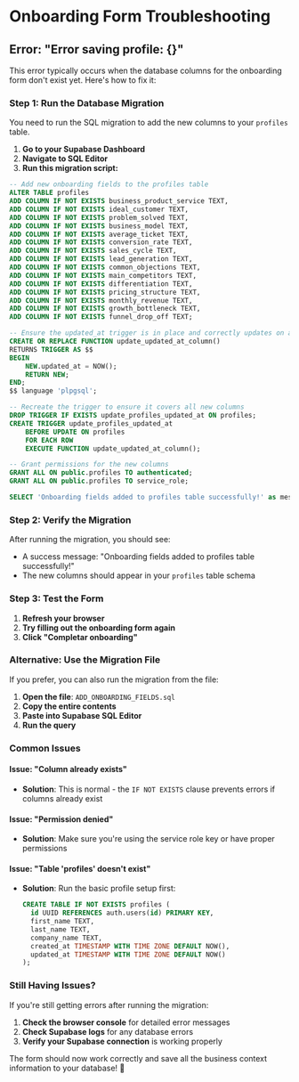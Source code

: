 # Onboarding Form Troubleshooting

## Error: "Error saving profile: {}"

This error typically occurs when the database columns for the onboarding form don't exist yet. Here's how to fix it:

### Step 1: Run the Database Migration

You need to run the SQL migration to add the new columns to your `profiles` table.

1. **Go to your Supabase Dashboard**
2. **Navigate to SQL Editor**
3. **Run this migration script:**

```sql
-- Add new onboarding fields to the profiles table
ALTER TABLE profiles
ADD COLUMN IF NOT EXISTS business_product_service TEXT,
ADD COLUMN IF NOT EXISTS ideal_customer TEXT,
ADD COLUMN IF NOT EXISTS problem_solved TEXT,
ADD COLUMN IF NOT EXISTS business_model TEXT,
ADD COLUMN IF NOT EXISTS average_ticket TEXT,
ADD COLUMN IF NOT EXISTS conversion_rate TEXT,
ADD COLUMN IF NOT EXISTS sales_cycle TEXT,
ADD COLUMN IF NOT EXISTS lead_generation TEXT,
ADD COLUMN IF NOT EXISTS common_objections TEXT,
ADD COLUMN IF NOT EXISTS main_competitors TEXT,
ADD COLUMN IF NOT EXISTS differentiation TEXT,
ADD COLUMN IF NOT EXISTS pricing_structure TEXT,
ADD COLUMN IF NOT EXISTS monthly_revenue TEXT,
ADD COLUMN IF NOT EXISTS growth_bottleneck TEXT,
ADD COLUMN IF NOT EXISTS funnel_drop_off TEXT;

-- Ensure the updated_at trigger is in place and correctly updates on any column change
CREATE OR REPLACE FUNCTION update_updated_at_column()
RETURNS TRIGGER AS $$
BEGIN
    NEW.updated_at = NOW();
    RETURN NEW;
END;
$$ language 'plpgsql';

-- Recreate the trigger to ensure it covers all new columns
DROP TRIGGER IF EXISTS update_profiles_updated_at ON profiles;
CREATE TRIGGER update_profiles_updated_at
    BEFORE UPDATE ON profiles
    FOR EACH ROW
    EXECUTE FUNCTION update_updated_at_column();

-- Grant permissions for the new columns
GRANT ALL ON public.profiles TO authenticated;
GRANT ALL ON public.profiles TO service_role;

SELECT 'Onboarding fields added to profiles table successfully!' as message;
```

### Step 2: Verify the Migration

After running the migration, you should see:
- A success message: "Onboarding fields added to profiles table successfully!"
- The new columns should appear in your `profiles` table schema

### Step 3: Test the Form

1. **Refresh your browser**
2. **Try filling out the onboarding form again**
3. **Click "Completar onboarding"**

### Alternative: Use the Migration File

If you prefer, you can also run the migration from the file:

1. **Open the file**: `ADD_ONBOARDING_FIELDS.sql`
2. **Copy the entire contents**
3. **Paste into Supabase SQL Editor**
4. **Run the query**

### Common Issues

#### Issue: "Column already exists"
- **Solution**: This is normal - the `IF NOT EXISTS` clause prevents errors if columns already exist

#### Issue: "Permission denied"
- **Solution**: Make sure you're using the service role key or have proper permissions

#### Issue: "Table 'profiles' doesn't exist"
- **Solution**: Run the basic profile setup first:
  ```sql
  CREATE TABLE IF NOT EXISTS profiles (
    id UUID REFERENCES auth.users(id) PRIMARY KEY,
    first_name TEXT,
    last_name TEXT,
    company_name TEXT,
    created_at TIMESTAMP WITH TIME ZONE DEFAULT NOW(),
    updated_at TIMESTAMP WITH TIME ZONE DEFAULT NOW()
  );
  ```

### Still Having Issues?

If you're still getting errors after running the migration:

1. **Check the browser console** for detailed error messages
2. **Check Supabase logs** for any database errors
3. **Verify your Supabase connection** is working properly

The form should now work correctly and save all the business context information to your database! 🎉

